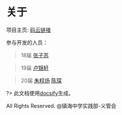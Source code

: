 ﻿# 关于
项目主页: [码云链接](https://gitee.com/zvms)

参与开发的人员：
>18届
[张子苏](https://zhangzisu.cn)

>19届
[卢锦轩](https://moyiljx.gitee.io)

>20届
[朱程炀](https://gitee.com/zhuchengyang)
[陈琛](https://gitee.com/fpc5719)

?> 此文档使用[docsify](https://github.com/docsifyjs/docsify)生成。

All Rights Reserved.
@镇海中学实践部-义管会